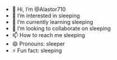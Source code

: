 - 👋 Hi, I’m @Alastor710
- 👀 I’m interested in sleeping
- 🌱 I’m currently learning sleeping
- 💞️ I’m looking to collaborate on sleeping
- 📫 How to reach me sleeping
- 😄 Pronouns: sleeper
- ⚡ Fun fact: sleeping

<!---
Alastor710/Alastor710 is a ✨ special ✨ repository because its `README.md` (this file) appears on your GitHub profile.
You can click the Preview link to take a look at your changes.
--->
